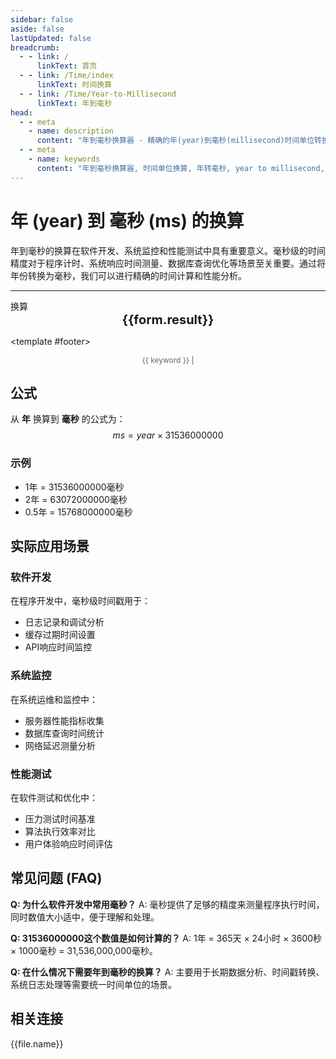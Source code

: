 ```yaml
---
sidebar: false
aside: false
lastUpdated: false
breadcrumb:
  - - link: /
      linkText: 首页
  - - link: /Time/index
      linkText: 时间换算
  - - link: /Time/Year-to-Millisecond
      linkText: 年到毫秒
head:
  - - meta
    - name: description
      content: "年到毫秒换算器 - 精确的年(year)到毫秒(millisecond)时间单位转换工具。支持软件开发、系统监控、性能测试等应用场景。使用公式 year × 31536000000 进行换算，提供详细的计算步骤和实际应用案例。"
  - - meta
    - name: keywords
      content: "年到毫秒换算器, 时间单位换算, 年转毫秒, year to millisecond, 软件开发, 系统监控, 性能测试, 程序计时, 年毫秒转换, 时间计算器"
---
```

# 年 (year) 到 毫秒 (ms) 的换算

年到毫秒的换算在软件开发、系统监控和性能测试中具有重要意义。毫秒级的时间精度对于程序计时、系统响应时间测量、数据库查询优化等场景至关重要。通过将年份转换为毫秒，我们可以进行精确的时间计算和性能分析。

---
<script setup>
import { onMounted, reactive, inject, ref } from 'vue'
import { NButton,NForm ,NFormItem,NInput,NInputNumber,NSelect,NCard,useMessage,NGrid ,NGi  } from 'naive-ui'
import { defineClientComponent } from 'vitepress'
import { Time } from '../files';

const convert = inject('convert')

const form = reactive({
  number: null,
  result: '',
  title: '年到毫秒换算器',
  seoKey: ['年到毫秒', '软件开发', '系统监控', '性能测试', '程序计时', '年毫秒转换', '时间计算器', 'year to millisecond']
})

const convertHandler = () => {
  if (form.number !== null && !isNaN(form.number)) {
    const convertedValue = parseFloat(form.number) * 31536000000
    form.result = `${form.number}年 = ${convertedValue.toFixed(0)}毫秒`
  } else {
    form.result = '请输入有效的数值。'
  }
}
</script>

<n-card :title="form.title" embedded hoverable>
  <n-form size="large" :model="form">
    <n-form-item label="年">
      <n-input-number v-model:value="form.number" placeholder="输入年数" style="width: 100%" />
    </n-form-item>
    <n-form-item>
      <n-button type="info" @click="convertHandler" block>换算</n-button>
    </n-form-item>
  </n-form>

  <n-card embedded :bordered="false" hoverable>
    <div style="text-align:center;font-size:20px;">
      <strong>{{form.result}}</strong>
    </div>
  </n-card>

  <template #footer>
    <div style="font-size: 12px; color: #666; text-align: center;">
      <span v-for="(keyword, index) in form.seoKey" :key="index">
        {{ keyword }}<span v-if="index < form.seoKey.length - 1"> | </span>
      </span>
    </div>
  </template>
</n-card>

## 公式

从 **年** 换算到 **毫秒** 的公式为：
$$ ms = year \times 31536000000 $$

### 示例
- 1年 = 31536000000毫秒
- 2年 = 63072000000毫秒
- 0.5年 = 15768000000毫秒

## 实际应用场景

### 软件开发
在程序开发中，毫秒级时间戳用于：
- 日志记录和调试分析
- 缓存过期时间设置
- API响应时间监控

### 系统监控
在系统运维和监控中：
- 服务器性能指标收集
- 数据库查询时间统计
- 网络延迟测量分析

### 性能测试
在软件测试和优化中：
- 压力测试时间基准
- 算法执行效率对比
- 用户体验响应时间评估

## 常见问题 (FAQ)

**Q: 为什么软件开发中常用毫秒？**
A: 毫秒提供了足够的精度来测量程序执行时间，同时数值大小适中，便于理解和处理。

**Q: 31536000000这个数值是如何计算的？**
A: 1年 = 365天 × 24小时 × 3600秒 × 1000毫秒 = 31,536,000,000毫秒。

**Q: 在什么情况下需要年到毫秒的换算？**
A: 主要用于长期数据分析、时间戳转换、系统日志处理等需要统一时间单位的场景。

## 相关连接
<n-grid x-gap="12" :cols="2">
  <n-gi v-for="(file, index) in Time" :key="index">
    <n-button
      text
      tag="a"
      :href="file.path"
      type="info"
    >
      {{file.name}}
    </n-button>
  </n-gi>
</n-grid>